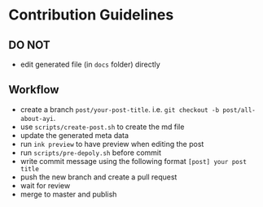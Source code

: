# Contribution Guidelines

## DO NOT

- edit generated file (in `docs` folder) directly

## Workflow

- create a branch `post/your-post-title`. i.e. `git checkout -b post/all-about-ayi`.
- use `scripts/create-post.sh` to create the md file
- update the generated meta data
- run `ink preview` to have preview when editing the post
- run `scripts/pre-depoly.sh` before commit
- write commit message using the following format `[post] your post title`
- push the new branch and create a pull request
- wait for review
- merge to master and publish
